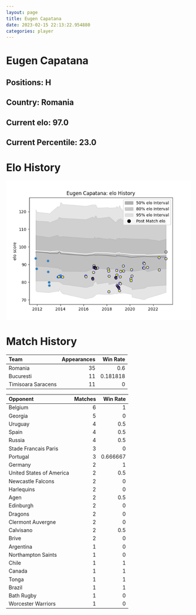 ```yaml
---  
layout: page  
title: Eugen Capatana  
date: 2023-02-15 22:13:22.954880  
categories: player  
---
```

# Eugen Capatana

## Positions: H

## Country: Romania

## Current elo: 97.0

## Current Percentile: 23.0

# Elo History


![elo history](history_EugenCapatana.png)
# Match History


| Team               |   Appearances |   Win Rate |
|:-------------------|--------------:|-----------:|
| Romania            |            35 |   0.6      |
| Bucuresti          |            11 |   0.181818 |
| Timisoara Saracens |            11 |   0        |

| Opponent                 |   Matches |   Win Rate |
|:-------------------------|----------:|-----------:|
| Belgium                  |         6 |   1        |
| Georgia                  |         5 |   0        |
| Uruguay                  |         4 |   0.5      |
| Spain                    |         4 |   0.5      |
| Russia                   |         4 |   0.5      |
| Stade Francais Paris     |         3 |   0        |
| Portugal                 |         3 |   0.666667 |
| Germany                  |         2 |   1        |
| United States of America |         2 |   0.5      |
| Newcastle Falcons        |         2 |   0        |
| Harlequins               |         2 |   0        |
| Agen                     |         2 |   0.5      |
| Edinburgh                |         2 |   0        |
| Dragons                  |         2 |   0        |
| Clermont Auvergne        |         2 |   0        |
| Calvisano                |         2 |   0.5      |
| Brive                    |         2 |   0        |
| Argentina                |         1 |   0        |
| Northampton Saints       |         1 |   0        |
| Chile                    |         1 |   1        |
| Canada                   |         1 |   1        |
| Tonga                    |         1 |   1        |
| Brazil                   |         1 |   1        |
| Bath Rugby               |         1 |   0        |
| Worcester Warriors       |         1 |   0        |